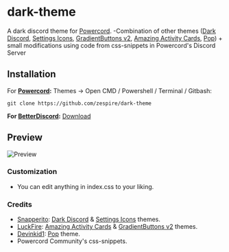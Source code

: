 # dark-theme
A dark discord theme for [Powercord](https://powercord.dev). -Combination of other themes ([Dark Discord](https://github.com/snappercord/Dark-Discord), [Settings Icons](https://github.com/snappercord/Settings-Icons), [GradientButtons v2](https://github.com/Discord-Theme-Addons/gradientbuttons-v2), [Amazing Activity Cards](https://github.com/Discord-Theme-Addons/amazing-activity-cards), [Pop](https://github.com/devinkid1/Pop)) + small modifications using code from css-snippets in Powercord's Discord Server

## Installation
For **[Powercord](http://powercord.dev/):** Themes -> Open CMD / Powershell / Terminal / Gitbash:
```
git clone https://github.com/zespire/dark-theme
```
**For [BetterDiscord](https://github.com/rauenzi/BetterDiscordApp):** [Download](https://zespire.github.io/dark-theme/dark.theme.css)
## Preview
![Preview](https://cdn.discordapp.com/attachments/820145558500540416/821662373551145000/dark-theme.png)

### Customization
- You can edit anything in index.css to your liking. 

### Credits
- [Snapperito](https://github.com/Snapperito): [Dark Discord](https://github.com/snappercord/Dark-Discord) & [Settings Icons](https://github.com/snappercord/Settings-Icons) themes.
- [LuckFire](https://github.com/LuckFire): [Amazing Activity Cards](https://github.com/Discord-Theme-Addons/amazing-activity-cards) & [GradientButtons v2](https://github.com/Discord-Theme-Addons/gradientbuttons-v2) themes.
- [Devinkid1](https://github.com/devinkid1): [Pop](https://github.com/devinkid1/Pop) theme.
- Powercord Community's css-snippets.
